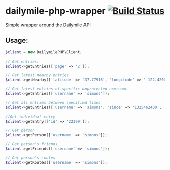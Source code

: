 dailymile-php-wrapper [![Build Status](https://travis-ci.org/SimonS/dailymile-php-wrapper.png?branch=master)](https://travis-ci.org/SimonS/dailymile-php-wrapper)
=====================

Simple wrapper around the Dailymile API

## Usage:

```php
$client = new DailymilePHP\Client;

// Get entries:
$client->getEntries(['page' => '2']);

// Get latest nearby entries
$client->getNearby(['latitude' => '37.77916', 'longitude' => '-122.420049']);

// Get latest entries of specific unprotected username
$client->getEntries(['username' => 'simons']);

// Get all entries between specified times
$client->getEntries(['username' => 'simons', 'since' => '1325462400', 'until' => '1330387200', 'page' => 'all']);

//Get individual entry
$client->getEntry(['id' => '22399']);

// Get person
$client->getPerson(['username' => 'simons']);

// Get person's friends
$client->getFriends(['username' => 'simons']);

// Get person's routes
$client->getRoutes(['username' => 'simons']);

```

